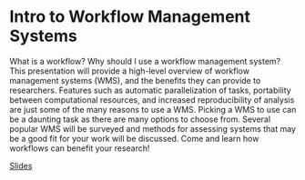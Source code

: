 # Intro to Workflow Management Systems

What is a workflow? Why should I use a workflow management system? This presentation will provide a high-level overview of workflow management systems (WMS), and the benefits they can provide to researchers. Features such as automatic parallelization of tasks, portability between computational resources, and increased reproducibility of analysis are just some of the many reasons to use a WMS. Picking a WMS to use can be a daunting task as there are many options to choose from. Several popular WMS will be surveyed and methods for assessing systems that may be a good fit for your work will be discussed. Come and learn how workflows can benefit your research!

[Slides](./Intro_to_Workflows.pdf)